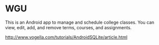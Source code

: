 # WGU

This is an Android app to manage and schedule college classes. You can view, edit, add, and remove terms, courses, and assignments.

http://www.vogella.com/tutorials/AndroidSQLite/article.html
